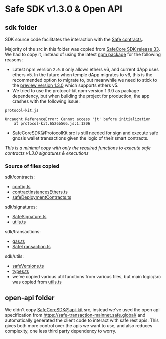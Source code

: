 # Safe SDK v1.3.0 & Open API

## sdk folder

SDK source code facilitates the interaction with the [Safe contracts](https://github.com/safe-global/safe-contracts).

Majority of the src in this folder was copied from [SafeCore SDK release 33](https://github.com/safe-global/safe-core-sdk/releases/tag/r33). We had to copy it, instead of using the latest [npm package](@safe-global/protocol-kit) for the following reasons:

- Latest npm version `2.0.0` only allows ethers v6, and current dApp uses ethers v5. In the future when temple dApp migrates to v6, this is the recommended option to migrate to, but meanwhile we need to stick to the [preview version 1.3.0](https://www.npmjs.com/package/@safe-global/protocol-kit/v/1.3.0) which supports ethers v5.
- We tried to use the protocol-kit npm version 1.3.0 as package dependency, but when building the project for production, the app crashes with the following issue:
```
protocol-kit.js

Uncaught ReferenceError: Cannot access 'jt' before initialization
    at protocol-kit.6526b566.js:1:1206
```
- SafeCoreSDK@ProtocolKit src is still needed for sign and execute safe gnosis wallet transactions given the logic of their smart contracts.

*This is a minimal copy with only the required functions to execute safe contracts v1.3.0 signatures & executions*

### Source of files copied

sdk/contracts:
 - [config.ts](https://github.com/safe-global/safe-core-sdk/blob/r33/packages/protocol-kit/src/contracts/config.ts)
 - [contractInstancesEthers.ts](https://github.com/safe-global/safe-core-sdk/blob/r33/packages/protocol-kit/src/adapters/ethers/contracts/contractInstancesEthers.ts)
 - [safeDeploymentContracts.ts](https://github.com/safe-global/safe-core-sdk/blob/r33/packages/protocol-kit/src/contracts/safeDeploymentContracts.ts)
 
sdk/signatures:
 - [SafeSignature.ts](https://github.com/safe-global/safe-core-sdk/blob/r33/packages/protocol-kit/src/utils/signatures/SafeSignature.ts)
 - [utils.ts](https://github.com/safe-global/safe-core-sdk/blob/r33/packages/protocol-kit/src/utils/signatures/utils.ts)

sdk/transactions: 
- [gas.ts](https://github.com/safe-global/safe-core-sdk/blob/r33/packages/protocol-kit/src/utils/transactions/gas.ts)
- [SafeTransaction.ts](https://github.com/safe-global/safe-core-sdk/blob/r33/packages/protocol-kit/src/utils/transactions/SafeTransaction.ts)

sdk/utils:
- [safeVersions.ts](https://github.com/safe-global/safe-core-sdk/blob/r33/packages/protocol-kit/src/utils/safeVersions.ts)
- [types.ts](https://github.com/safe-global/safe-core-sdk/blob/r33/packages/protocol-kit/src/types/index.ts)
- we've copied various util functions from various files, but main logic/src was copied from [utils.ts](https://github.com/safe-global/safe-core-sdk/blob/r33/packages/protocol-kit/src/Safe.ts)


## open-api folder
We didn't copy [SafeCoreSDK@api-kit](https://www.npmjs.com/package/@safe-global/api-kit) src, instead we've used the open api specification from https://safe-transaction-mainnet.safe.global/ and automatically generated the client code to interact with safe rest apis. This gives both more control over the apis we want to use, and also reduces complexity, one less third party dependency to worry.